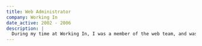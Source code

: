```yaml
---
title: Web Administrator
company: Working In
date_active: 2002 - 2006
description: |
  During my time at Working In, I was a member of the web team, and was responsible for email newsletter development, coordinating work on our websites with our external web development company, and search engine optimisation of our website's content.
---
```

